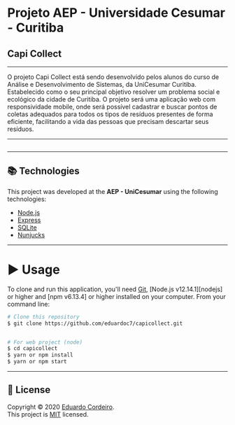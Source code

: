 # Projeto AEP - Universidade Cesumar - Curitiba
## Capi Collect 

---
O projeto Capi Collect está sendo desenvolvido pelos alunos do curso de Análise e Desenvolvimento de Sistemas, da UniCesumar Curitiba. Estabelecido como o seu principal objetivo resolver um problema social e ecológico da cidade de Curitiba. O projeto será uma aplicação web com responsividade mobile, onde será possível cadastrar e buscar pontos de coletas adequados para todos os tipos de resíduos presentes de forma eficiente, facilitando a vida das pessoas que precisam descartar seus resíduos. 

---

<p align="center">
    <img alt="" src="" />   
</p>

---
## 📚 Technologies

This project was developed at the **AEP - UniCesumar** using the following technologies:

- [Node.js](https://nodejs.org/en/)
- [Express](https://expressjs.com/pt-br/)
- [SQLite](https://www.sqlite.org/index.html)
- [Nunjucks](https://mozilla.github.io/nunjucks/)
---
# ▶ Usage

To clone and run this application, you'll need [Git](https://git-scm.com), [Node.js v12.14.1][nodejs] or higher and [npm v6.13.4] or higher installed on your computer. From your command line:

```bash
# Clone this repository
$ git clone https://github.com/eduardoc7/capicollect.git


# For web project (node)
$ cd capicollect
$ yarn or npm install
$ yarn or npm start

```
---

## 📝 License

Copyright © 2020 [Eduardo Cordeiro](https://github.com/eduardoc7).<br />
This project is [MIT](https://github.com/eduardoc7/capicollect/blob/master/LICENSE.md) licensed.